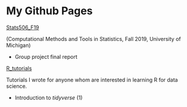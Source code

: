 # My Github Pages

[Stats506_F19](https://github.com/caojie528/caojie528.github.io/tree/master/Stats506_F19)

(Computational Methods and Tools in Statistics, Fall 2019, University of Michigan)

  - Group project final report
  
[R_tutorials](https://github.com/caojie528/caojie528.github.io/tree/master/R_tutorials)

Tutorials I wrote for anyone whom are interested in learning R for data science. 

  - Introduction to *tidyverse* (1)
